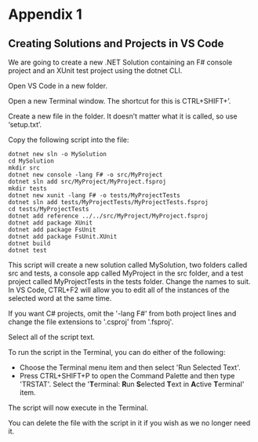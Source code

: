 # Appendix 1

## Creating Solutions and Projects in VS Code

We are going to create a new .NET Solution containing an F# console project and an XUnit test
project using the dotnet CLI.

Open VS Code in a new folder.

Open a new Terminal window. The shortcut for this is CTRL+SHIFT+’.

Create a new file in the folder. It doesn’t matter what it is called, so use ‘setup.txt’.

Copy the following script into the file:

```plaintext
dotnet new sln -o MySolution
cd MySolution
mkdir src
dotnet new console -lang F# -o src/MyProject
dotnet sln add src/MyProject/MyProject.fsproj
mkdir tests
dotnet new xunit -lang F# -o tests/MyProjectTests
dotnet sln add tests/MyProjectTests/MyProjectTests.fsproj
cd tests/MyProjectTests
dotnet add reference ../../src/MyProject/MyProject.fsproj
dotnet add package XUnit
dotnet add package FsUnit
dotnet add package FsUnit.XUnit
dotnet build
dotnet test
```

This script will create a new solution called MySolution, two folders called src and tests, a console app called MyProject in the src folder, and a test project called MyProjectTests in the tests folder. Change the names to suit. In VS Code, CTRL+F2 will allow you to edit all of the instances of the selected word at the same time.

If you want C# projects, omit the '-lang F#' from both project lines and change the file extensions to '.csproj' from '.fsproj'.

Select all of the script text.

To run the script in the Terminal, you can do either of the following:

- Choose the Terminal menu item and then select 'Run Selected Text'.
- Press CTRL+SHIFT+P to open the Command Palette and then type 'TRSTAT'. Select the '**T**erminal: **R**un **S**elected **T**ext in **A**ctive **T**erminal' item.

The script will now execute in the Terminal.

You can delete the file with the script in it if you wish as we no longer need it.
